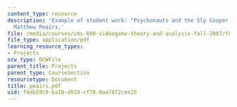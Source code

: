 ```yaml
---
content_type: resource
description: 'Example of student work: "Psychonauts and the Sly Cooper Series" by
  Matthew Peairs.'
file: /media/courses/cms-600-videogame-theory-and-analysis-fall-2007/fddb59c0ba18d019cf780aa78f2cee25_peairs.pdf
file_type: application/pdf
learning_resource_types:
- Projects
ocw_type: OCWFile
parent_title: Projects
parent_type: CourseSection
resourcetype: Document
title: peairs.pdf
uid: fddb59c0-ba18-d019-cf78-0aa78f2cee25
---
```

